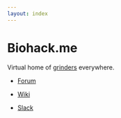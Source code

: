 ```yaml
---
layout: index
---
```


# Biohack.me
Virtual home of [grinders](https://en.wikipedia.org/wiki/Grinder_(biohacking)) everywhere.

* [Forum](https://forum.biohack.me)

* [Wiki](http://wiki.biohack.me)

* [Slack](https://bhme-slack.herokuapp.com/)